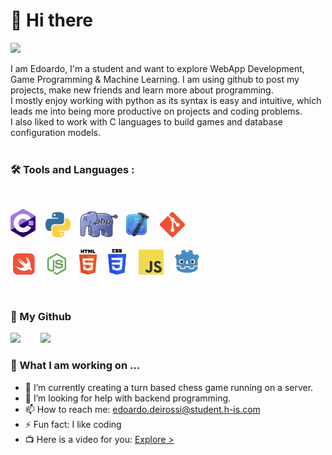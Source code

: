 # 👋 Hi there

<img src="https://komarev.com/ghpvc/?username=EdoardoCoding1&label=VISITOR COUNT  &style=flat&color=orange">

I am Edoardo, I'm a student and want to explore WebApp Development, Game Programming & Machine Learning. I am using github to post my projects, make new friends and learn more about programming.
<br>I mostly enjoy working with python as its syntax is easy and intuitive, which leads me into being more productive on projects and coding problems.
<br>I also liked to work with C languages to build games and database configuration models. 
<br><br>

### 🛠️ Tools and Languages :
<br>
<html>


<img src="CS.png" width="40px">&nbsp;&nbsp;&nbsp;
<img src="PYTHON.png" width="40px">&nbsp;&nbsp;&nbsp;
<img src="PHP.png" width="60px">&nbsp;&nbsp;
<img src="XCODE.png" width="40px">&nbsp;&nbsp;&nbsp;
<img src="GIT.png" width="40px">&nbsp;&nbsp;

&nbsp;<img src="SWIFT.png" width="35px">&nbsp;&nbsp;&nbsp;&nbsp;
<img src="NODEJS.png" width="30px">&nbsp;&nbsp;&nbsp;
<img src="HTML5.png" width="40px">&nbsp;&nbsp;&nbsp;<img src="CSS3.png" width="29px">&nbsp;&nbsp;&nbsp;&nbsp;
<img src="JS.png" width="40px">&nbsp;&nbsp;&nbsp;
<img src="GODOT.png" width="43px">&nbsp;&nbsp;

</html>

<br>

### 🐙 My Github

<img src="http://github-readme-streak-stats.herokuapp.com?user=EdoardoCoding1&theme=github-dark">&nbsp;&nbsp;&nbsp;&nbsp;&nbsp;&nbsp;&nbsp;&nbsp;<img src="https://github-readme-stats.vercel.app/api/top-langs/?username=EdoardoCoding1&layout=compact&theme=vision-friendly-dark">

### 🏫 What I am working on ...

- 🔭 I’m currently creating a turn based chess game running on a server.
- 🤔 I’m looking for help with backend programming.
- 📫 How to reach me: edoardo.deirossi@student.h-is.com
- ⚡ Fun fact: I like coding
- 📺 Here is a video for you: <a href="https://www.youtube.com/watch?v=4Jui6Prje6o">Explore ></a>
